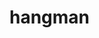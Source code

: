 # hangman

<!-- This project is from a Javascript course. I do not claim that this is my idea but i did build this project as i was going through the course for learning purposes. - Bryan Cortina. -->
